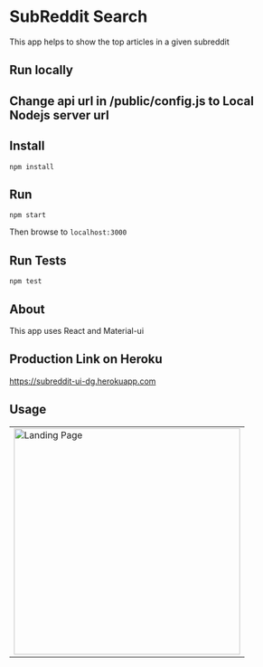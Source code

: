 # SubReddit Search
This app helps to show the top articles in a given subreddit

## Run locally

## Change api url in /public/config.js to Local Nodejs server url

## Install
```
npm install
```
## Run

```
npm start
```

Then browse to `localhost:3000`

## Run Tests

```
npm test
```

## About

This app uses React and Material-ui 

## Production Link on Heroku
https://subreddit-ui-dg.herokuapp.com

## Usage 

<table style={border:"none"}><tr><td><img src="https://github.com/dgundogan/subreddit-ui/blob/master/.png" alt="Landing Page" width="400"/></td></tr></table>



